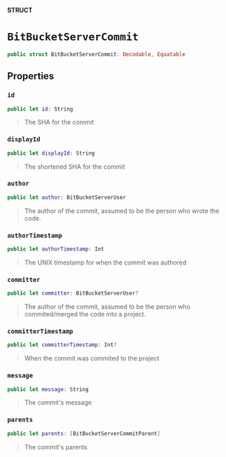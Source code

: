 **STRUCT**

# `BitBucketServerCommit`

```swift
public struct BitBucketServerCommit: Decodable, Equatable
```

## Properties
### `id`

```swift
public let id: String
```

> The SHA for the commit

### `displayId`

```swift
public let displayId: String
```

> The shortened SHA for the commit

### `author`

```swift
public let author: BitBucketServerUser
```

> The author of the commit, assumed to be the person who wrote the code.

### `authorTimestamp`

```swift
public let authorTimestamp: Int
```

> The UNIX timestamp for when the commit was authored

### `committer`

```swift
public let committer: BitBucketServerUser?
```

> The author of the commit, assumed to be the person who commited/merged the code into a project.

### `committerTimestamp`

```swift
public let committerTimestamp: Int?
```

> When the commit was commited to the project

### `message`

```swift
public let message: String
```

> The commit's message

### `parents`

```swift
public let parents: [BitBucketServerCommitParent]
```

> The commit's parents
